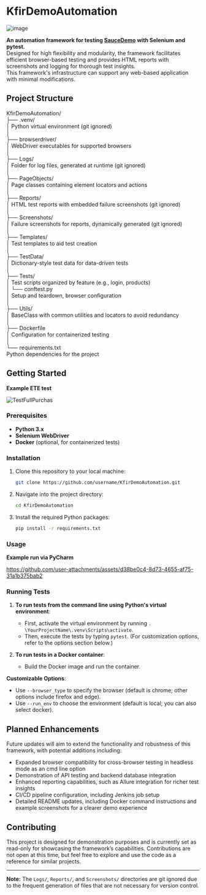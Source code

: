 # KfirDemoAutomation

![image](https://github.com/user-attachments/assets/b9a498af-d6a8-438d-8784-ee8cfcc03bdc)


**An automation framework for testing [SauceDemo](https://www.saucedemo.com/) with Selenium and pytest.**  
Designed for high flexibility and modularity, the framework facilitates efficient browser-based testing and provides HTML reports with screenshots and logging for thorough test insights.  
This framework's infrastructure can support any web-based application with minimal modifications.  

## Project Structure

KfirDemoAutomation/  
├── .venv/  
│       Python virtual environment (git ignored)  
│  
├── browserdriver/  
│       WebDriver executables for supported browsers  
│  
├── Logs/  
│       Folder for log files, generated at runtime (git ignored)  
│  
├── PageObjects/  
│       Page classes containing element locators and actions  
│  
├── Reports/  
│       HTML test reports with embedded failure screenshots (git ignored)  
│  
├── Screenshots/  
│       Failure screenshots for reports, dynamically generated (git ignored)  
│  
├── Templates/  
│       Test templates to aid test creation  
│  
├── TestData/  
│       Dictionary-style test data for data-driven tests  
│  
├── Tests/  
│       Test scripts organized by feature (e.g., login, products)  
│   └── conftest.py  
│       Setup and teardown, browser configuration  
│  
├── Utils/  
│       BaseClass with common utilities and locators to avoid redundancy  
│  
├── Dockerfile  
│       Configuration for containerized testing  
│  
└── requirements.txt  
        Python dependencies for the project  

## Getting Started
**Example ETE test**

![TestFullPurchas](https://github.com/user-attachments/assets/37226fe2-e876-40e3-be14-ed91e3a1c0cf)


### Prerequisites
- **Python 3.x**  
- **Selenium WebDriver**  
- **Docker** (optional, for containerized tests)  

### Installation

1. Clone this repository to your local machine:
    ```bash
    git clone https://github.com/username/KfirDemoAutomation.git
    ```

2. Navigate into the project directory:
    ```bash
    cd KfirDemoAutomation
    ```

3. Install the required Python packages:
    ```bash
    pip install -r requirements.txt
    ```

### Usage

**Example run via PyCharm**

https://github.com/user-attachments/assets/d38be0c4-8d73-4655-af75-31a1b375bab2

### Running Tests

1. **To run tests from the command line using Python's virtual environment**:
   - First, activate the virtual environment by running `. \YourProjectName\.venv\Scripts\activate`.
   - Then, execute the tests by typing `pytest`. (For customization options, refer to the options section below.)

2. **To run tests in a Docker container**:
   - Build the Docker image and run the container.

**Customizable Options**:
- Use `--browser_type` to specify the browser (default is chrome; other options include firefox and edge).
- Use `--run_env` to choose the environment (default is local; you can also select docker).

## Planned Enhancements

Future updates will aim to extend the functionality and robustness of this framework, with potential additions including:

- Expanded browser compatibility for cross-browser testing in headless mode as an cmd line option
- Demonstration of API testing and backend database integration
- Enhanced reporting capabilities, such as Allure integration for richer test insights
- CI/CD pipeline configuration, including Jenkins job setup
- Detailed README updates, including Docker command instructions and example screenshots for a clearer demo experience 

## Contributing

This project is designed for demonstration purposes and is currently set as read-only for showcasing the framework’s capabilities. Contributions are not open at this time, but feel free to explore and use the code as a reference for similar projects.

---

**Note:** The `Logs/`, `Reports/`, and `Screenshots/` directories are git ignored due to the frequent generation of files that are not necessary for version control.

